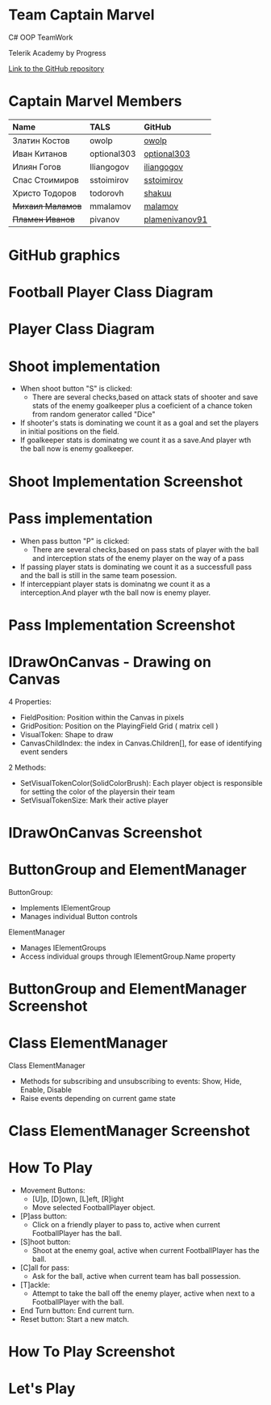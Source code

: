 <!-- section start -->
<!-- attr: { class:'slide-title', showInPresentation:true, hasScriptWrapper:true } -->
# Team Captain Marvel

<!-- <img showInPresentation="true" class="slide-image" src="imgs/captainmarvel.jpg" style="top:30%; left:49%; width:30.36%; z-index:-1" /> -->

<div class="signature">
	<p class="signature-course">C# OOP TeamWork</p>
	<p class="signature-initiative">Telerik Academy by Progress</p>
	<a href="https://github.com/Team-Captain-Marvel-2016" class="signature-link">Link to the GitHub repository</a>
</div>

<!-- section start -->
<!-- attr: { showInPresentation:true, style:'font-size: 0.7em' } -->

# Captain Marvel Members

| Name | TALS | GitHub |
| :------------- | :------------------- | :------------------------------------------|
| Златин Костов  | owolp       | [owolp](https://github.com/owolp)                   |
| Иван Китанов   | optional303 | [optional303](https://github.com/optional303)       |
| Илиян Гогов    | Iliangogov  | [iliangogov](https://github.com/iliangogov)         |
| Спас Стоимиров | sstoimirov  | [sstoimirov](https://github.com/sstoimirov)         |
| Христо Тодоров | todorovh    | [shakuu](https://github.com/shakuu)                 |
| ~~Михаил Маламов~~ | mmalamov    | [malamov](https://github.com/malamov)               |
| ~~Пламен Иванов~~  | pivanov     | [plamenivanov91](https://github.com/plamenivanov91) |

<!-- section start -->
<!-- attr: { class:'slide-title', showInPresentation:true, hasScriptWrapper:true } -->

# GitHub graphics

<!-- ![](./imgs/githubgraphics.png) -->

<!-- <img showInPresentation="true" class="slide-image" src="imgs/githubgraphics.png" style="top:25%; left:10%; width:80%; z-index:-1" /> -->

<!-- section start -->
<!-- attr: { class:'slide-title', showInPresentation:true, hasScriptWrapper:true } -->

# Football Player Class Diagram

<!-- ![](./imgs/ClassDiagramFootballPlayer.png) -->

<!-- <img showInPresentation="true" class="slide-image" src="imgs/ClassDiagramFootballPlayer.png" style="top:25%; left:10%; width:80%; z-index:-1" /> -->

<!-- section start -->
<!-- attr: { class:'slide-title', showInPresentation:true, hasScriptWrapper:true } -->

# Player Class Diagram

<!-- ![](./imgs/ClassDiagramPlayerDiagram.png) -->

<!-- <img showInPresentation="true" class="slide-image" src="imgs/ClassDiagramPlayerDiagram.png" style="top:25%; left:10%; width:80%; z-index:-1" /> -->

<!-- section start -->
<!-- attr: { showInPresentation:true, style:'font-size: 0.7em' } -->

# Shoot implementation

- When shoot button "S" is clicked:
  - There are several checks,based on attack stats of shooter and save stats of the enemy goalkeeper plus a coeficient of a chance token from random generator called "Dice"
- If shooter's stats is dominating we count it as a goal and set the players in initial positions on the field.
- If goalkeeper stats is dominatng we count it as a save.And player wth the ball now is enemy goalkeeper.

<!-- section start -->
<!-- attr: { showInPresentation:true, style:'font-size: 0.7em', hasScriptWrapper:true } -->

# Shoot Implementation Screenshot

<!-- ![](./imgs/ShootImplementation.png) -->

<!-- <img showInPresentation="true" class="slide-image" src="imgs/ShootImplementation.png" style="top:15%; width:100%; z-index:-1" /> -->

<!-- section start -->
<!-- attr: { showInPresentation:true, style:'font-size: 0.7em' } -->

# Pass implementation

- When pass button "P" is clicked:
  - There are several checks,based on pass stats of player with the ball and interception stats of the enemy player on the way of a pass
- If passing player stats is dominating we count it as a successfull pass and the ball is still in the same team posession.
- If interceppiant player stats is dominatng we count it as a interception.And player wth the ball now is enemy player.

<!-- section start -->
<!-- attr: { showInPresentation:true, style:'font-size: 0.7em', hasScriptWrapper:true } -->

# Pass Implementation Screenshot

<!-- ![](./imgs/PassImplementation.png) -->

<!-- <img showInPresentation="true" class="slide-image" src="imgs/PassImplementation.png" style="top:15%; width:100%; z-index:-1" /> -->

<!-- section start -->
<!-- attr: { showInPresentation:true, style:'font-size: 0.7em' } -->

# IDrawOnCanvas - Drawing on Canvas

4 Properties:

- FieldPosition: Position within the Canvas in pixels
- GridPosition: Position on the PlayingField Grid ( matrix cell )
- VisualToken: Shape to draw
- CanvasChildIndex: the index in Canvas.Children[], for ease of identifying event senders

2 Methods:

- SetVisualTokenColor(SolidColorBrush): Each player object is responsible for setting the color of the playersin their team
- SetVisualTokenSize: Mark their active player

<!-- section start -->
<!-- attr: { showInPresentation:true, style:'font-size: 0.7em', hasScriptWrapper:true } -->

# IDrawOnCanvas Screenshot

<!-- ![](./imgs/IDrawOnCanvas.png) -->

<!-- <img showInPresentation="true" class="slide-image" src="imgs/IDrawOnCanvas.png" style="top:15%; width:100%; z-index:-1" /> -->

<!-- section start -->
<!-- attr: { showInPresentation:true, style:'font-size: 0.7em' } -->

# ButtonGroup and ElementManager

ButtonGroup:

- Implements IElementGroup
- Manages individual Button controls

ElementManager

- Manages IElementGroups
- Access individual groups through IElementGroup.Name property

<!-- section start -->
<!-- attr: { showInPresentation:true, style:'font-size: 0.7em', hasScriptWrapper:true } -->

# ButtonGroup and ElementManager Screenshot

<!-- ![](./imgs/ButtonGroupAndElement.png) -->

<!-- <img showInPresentation="true" class="slide-image" src="imgs/ButtonGroupAndElement.png" style="top:15%; width:100%; z-index:-1" /> -->

<!-- section start -->
<!-- attr: { showInPresentation:true, style:'font-size: 0.7em' } -->

# Class ElementManager

Class ElementManager

- Methods for subscribing and unsubscribing to events: Show, Hide, Enable, Disable
- Raise events depending on current game state

<!-- section start -->
<!-- attr: { showInPresentation:true, style:'font-size: 0.7em', hasScriptWrapper:true } -->

# Class ElementManager Screenshot

<!-- ![](./imgs/ClassElementManager.png) -->

<!-- <img showInPresentation="true" class="slide-image" src="imgs/ClassElementManager.png" style="top:15%; width:100%; z-index:-1" /> -->

<!-- section start -->
<!-- attr: { showInPresentation:true, style:'font-size: 0.7em' } -->

# How To Play

- Movement Buttons:
  - [U]p, [D]own, [L]eft, [R]ight
  - Move selected FootballPlayer object.
- [P]ass button:
  - Click on a friendly player to pass to, active when current FootballPlayer has the ball.
- [S]hoot button:
  - Shoot at the enemy goal, active when current FootballPlayer has the ball.
- [C]all for pass:
  - Ask for the ball, active when current team has ball possession.
- [T]ackle: 
  - Attempt to take the ball off the enemy player, active when next to a FootballPlayer with the ball.
- End Turn button: End current turn.
- Reset button: Start a new match.

<!-- section start -->
<!-- attr: { showInPresentation:true, style:'font-size: 0.7em', hasScriptWrapper:true } -->

# How To Play Screenshot

<!-- ![](./imgs/HowToPlay.png) -->

<!-- <img showInPresentation="true" class="slide-image" src="imgs/HowToPlay.png" style="top:15%; width:100%; z-index:-1" /> -->

<!-- section start -->
<!-- attr: { showInPresentation:true, style:'font-size: 0.7em', hasScriptWrapper:true } -->

# Let's Play

<!-- ![](./imgs/LetsPlay.png) -->

<!-- <img showInPresentation="true" class="slide-image" src="imgs/LetsPlay.png" style="top:15%; width:100%; z-index:-1" /> -->
